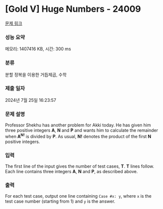 # [Gold V] Huge Numbers - 24009 

[문제 링크](https://www.acmicpc.net/problem/24009) 

### 성능 요약

메모리: 1407416 KB, 시간: 300 ms

### 분류

분할 정복을 이용한 거듭제곱, 수학

### 제출 일자

2024년 7월 25일 16:23:57

### 문제 설명

<p>Professor Shekhu has another problem for Akki today. He has given him three positive integers <b>A</b>, <b>N</b> and <b>P</b> and wants him to calculate the remainder when <b>A<sup>N!</sup></b> is divided by <b>P</b>. As usual, <b>N!</b> denotes the product of the first <b>N</b> positive integers.</p>

### 입력 

 <p>The first line of the input gives the number of test cases, <b>T</b>. <b>T</b> lines follow. Each line contains three integers <b>A</b>, <b>N</b> and <b>P</b>, as described above.</p>

### 출력 

 <p>For each test case, output one line containing <code>Case #x: y</code>, where <code>x</code> is the test case number (starting from 1) and <code>y</code> is the answer.</p>

